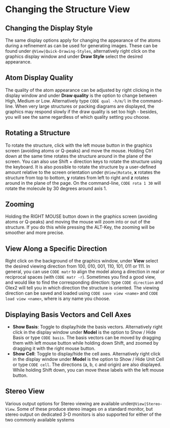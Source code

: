 # Changing the Structure View

## Changing the Display Style
The same display options apply for changing the appearance of the atoms during a refinement as can be used for generating images. These can be found under `@View|Quick-Drawing-Styles`, alternatively right click on the graphics display window and under **Draw Style** select the desired appearance.

## Atom Display Quality
The quality of the atom appearance can be adjusted by right clicking in the display window and under **Draw quality** is the option to change between High, Medium or Low. Alternatively type `CODE qual -h/m/l` in the command-line. When very large structures or packing diagrams are displayed, the graphics may respond slowly if the draw quality is set too high - besides, you will see the same regardless of which quality setting you choose.

## Rotating a Structure
To rotate the structure, click with the left mouse button in the graphics screen (avoiding atoms or Q-peaks) and move the mouse. Holding Ctrl down at the same time rotates the structure around in the plane of the screen. You can also use Shift + direction keys to rotate the structure using the keyboard.
It is also possible to rotate the structure by a user-defined amount relative to the screen orientation under `@View|Rotate`, **x** rotates the structure from top to bottom, **y** rotates from left to right and **z** rotates around in the plane of the page. On the command-line, `CODE rota 1 30` will rotate the molecule by 30 degrees around axis 1.

## Zooming 
Holding the RIGHT MOUSE button down in the graphics screen (avoiding atoms or Q-peaks) and moving the mouse will zoom into or out of the structure. If you do this while pressing the ALT-Key, the zooming will be smoother and more precise.

## View Along a Specific Direction
Right click on the background of the graphics window, under **View** select the desired viewing direction from 100, 010, 001, 110, 101, 011 or 111.
In general, you can use `CODE matr` to align the model along a direction in real or reciprocal spaces (with `CODE matr -r`). Sometimes you find a good view, and would like to find the corresponding direction: type `CODE direction` and Olex2 will tell you in which direction the structure is oriented.
The viewing direction can be saved and loaded using `CODE save view <name>` and `CODE load view <name>`, where <name> is any name you choose.

## Displaying Basis Vectors and Cell Axes

- **Show Basis**: Toggle to display/hide the basis vectors. Alternatively right click in the display window under **Model** is the option to Show / Hide Basis or type `CODE basis`. The basis vectors can be moved by dragging them with left mouse button while holding down Shift, and zoomed by dragging it with the right mouse button.
- **Show Cell**: Toggle to display/hide the cell axes. Alternatively right click in the display window under **Model** is the option to Show / Hide Unit Cell or type `CODE cell`. The directions (a, b, c and origin) are also displayed. While holding Shift down, you can move these labels with the left mouse button.

## Stereo View
Various output options for Stereo viewing are available under`@View|Stereo-View`. Some of these produce stereo images on a standard monitor, but stereo output on dedicated 3-D monitors is also supported for either of the two commonly available systems
